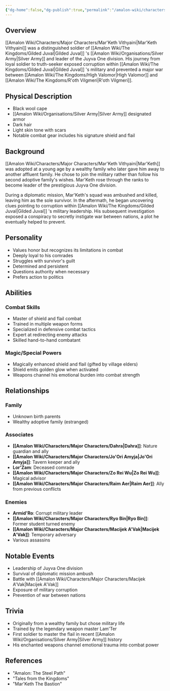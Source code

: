 ```yaml
---
{"dg-home":false,"dg-publish":true,"permalink":"/amalon-wiki/characters/major-characters/mar-keth-vithyaini/","dgPassFrontmatter":true,"noteIcon":""}
---
```


## Overview
[[Amalon Wiki/Characters/Major Characters/Mar'Keth Vithyaini\|Mar'Keth Vithyaini]] was a distinguished soldier of [[Amalon Wiki/The Kingdoms/Gilded Juval\|Gilded Juval]] 's [[Amalon Wiki/Organisations/Silver Army\|Silver Army]] and leader of the Juyva One division. His journey from loyal soldier to truth-seeker exposed corruption within [[Amalon Wiki/The Kingdoms/Gilded Juval\|Gilded Juval]] 's military and prevented a major war between [[Amalon Wiki/The Kingdoms/High Valomor\|High Valomor]] and [[Amalon Wiki/The Kingdoms/R'oth Vilgmeri\|R'oth Vilgmeri]].

## Physical Description
- Black wool cape
- [[Amalon Wiki/Organisations/Silver Army\|Silver Army]] designated armor
- Dark hair
- Light skin tone with scars
- Notable combat gear includes his signature shield and flail

## Background
[[Amalon Wiki/Characters/Major Characters/Mar'Keth Vithyaini\|Mar'Keth]] was adopted at a young age by a wealthy family who later gave him away to another affluent family. He chose to join the military rather than follow his second adoptive family's wishes. Mar'Keth rose through the ranks to become leader of the prestigious Juyva One division.

During a diplomatic mission, Mar'Keth's squad was ambushed and killed, leaving him as the sole survivor. In the aftermath, he began uncovering clues pointing to corruption within [[Amalon Wiki/The Kingdoms/Gilded Juval\|Gilded Juval]] 's military leadership. His subsequent investigation exposed a conspiracy to secretly instigate war between nations, a plot he eventually helped to prevent.

## Personality
- Values honor but recognizes its limitations in combat
- Deeply loyal to his comrades
- Struggles with survivor's guilt
- Determined and persistent
- Questions authority when necessary
- Prefers action to politics

## Abilities
### Combat Skills
- Master of shield and flail combat
- Trained in multiple weapon forms
- Specialized in defensive combat tactics
- Expert at redirecting enemy attacks
- Skilled hand-to-hand combatant

### Magic/Special Powers
- Magically enhanced shield and flail (gifted by village elders)
- Shield emits golden glow when activated
- Weapons channel his emotional burden into combat strength

## Relationships
### Family
- Unknown birth parents
- Wealthy adoptive family (estranged)

### Associates
- **[[Amalon Wiki/Characters/Major Characters/Dahra\|Dahra]]**: Nature guardian and ally
- **[[Amalon Wiki/Characters/Major Characters/Jo'Ori Amyja\|Jo'Ori Amyja]]**: Tavern keeper and ally
- **Lor'Zam**: Deceased comrade
- **[[Amalon Wiki/Characters/Major Characters/Zo Rei Wu\|Zo Rei Wu]]**: Magical advisor
- **[[Amalon Wiki/Characters/Major Characters/Raim Aer\|Raim Aer]]**: Ally from previous conflicts

### Enemies
- **Armid'Ro**: Corrupt military leader
- **[[Amalon Wiki/Characters/Major Characters/Ryo Bin\|Ryo Bin]]**: Former student turned enemy
- **[[Amalon Wiki/Characters/Major Characters/Macijek A'Vak\|Macijek A'Vak]]**: Temporary adversary
- Various assassins

## Notable Events
- Leadership of Juyva One division
- Survival of diplomatic mission ambush
- Battle with [[Amalon Wiki/Characters/Major Characters/Macijek A'Vak\|Macijek A'Vak]]
- Exposure of military corruption
- Prevention of war between nations

## Trivia
- Originally from a wealthy family but chose military life
- Trained by the legendary weapon master Lam'Ter
- First soldier to master the flail in recent [[Amalon Wiki/Organisations/Silver Army\|Silver Army]] history
- His enchanted weapons channel emotional trauma into combat power

## References
- "Amalon: The Steel Path"
- "Tales from the Kingdoms" 
- "Mar'Keth The Bastion"